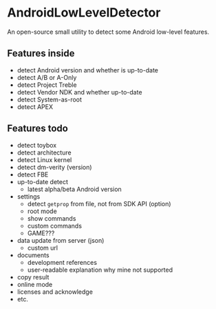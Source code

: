 # AndroidLowLevelDetector
An open-source small utility to detect some Android low-level features.

## Features inside
- detect Android version and whether is up-to-date
- detect A/B or A-Only
- detect Project Treble
- detect Vendor NDK and whether up-to-date
- detect System-as-root
- detect APEX

## Features todo
- detect toybox
- detect architecture
- detect Linux kernel
- detect dm-verity (version)
- detect FBE
- up-to-date detect
  - latest alpha/beta Android version
- settings
  - detect `getprop` from file, not from SDK API (option)
  - root mode
  - show commands
  - custom commands
  - GAME???
- data update from server (json)
  - custom url
- documents
  - development references
  - user-readable explanation why mine not supported
- copy result
- online mode
- licenses and acknowledge
- etc.
